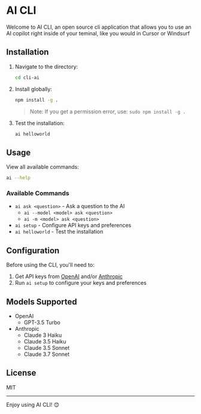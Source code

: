 # AI CLI

Welcome to AI CLI, an open source cli application that allows you to use an AI copilot right inside of your teminal, like you would in Cursor or Windsurf

## Installation

1. Navigate to the directory:
   ```bash
   cd cli-ai
   ```

2. Install globally:
   ```bash
   npm install -g .
   ```
   > Note: If you get a permission error, use: `sudo npm install -g .`

3. Test the installation:
   ```bash
   ai helloworld
   ```

## Usage

View all available commands:
```bash
ai --help
```

### Available Commands

- `ai ask <question>` - Ask a question to the AI
   - `ai --model <model> ask <question>`
   - `ai -m <model> ask <question>`
- `ai setup` - Configure API keys and preferences
- `ai helloworld` - Test the installation

## Configuration

Before using the CLI, you'll need to:
1. Get API keys from [OpenAI](https://platform.openai.com/) and/or [Anthropic](https://www.anthropic.com/)
2. Run `ai setup` to configure your keys and preferences

## Models Supported

- OpenAI
  - GPT-3.5 Turbo
- Anthropic
  - Claude 3 Haiku
  - Claude 3.5 Haiku
  - Claude 3.5 Sonnet
  - Claude 3.7 Sonnet

## License

MIT

---

Enjoy using AI CLI! 😊